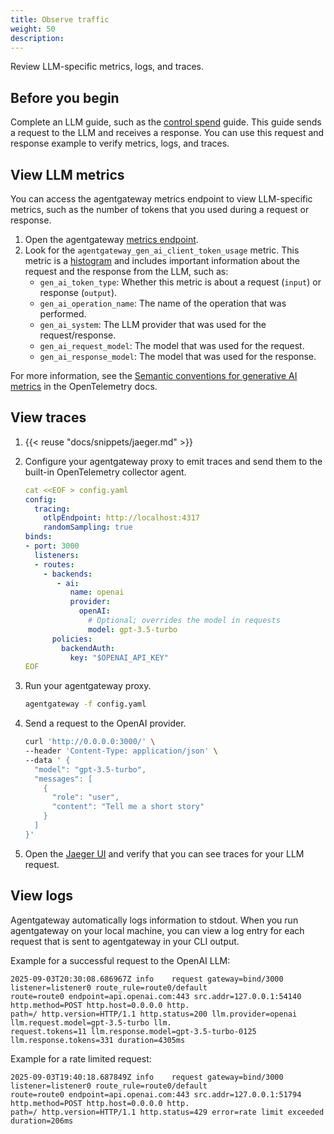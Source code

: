 ```yaml
---
title: Observe traffic
weight: 50
description:
---
```


Review LLM-specific metrics, logs, and traces. 

## Before you begin

Complete an LLM guide, such as the [control spend](../spending) guide. This guide sends a request to the LLM and receives a response. You can use this request and response example to verify metrics, logs, and traces.  

## View LLM metrics

You can access the agentgateway metrics endpoint to view LLM-specific metrics, such as the number of tokens that you used during a request or response. 

1. Open the agentgateway [metrics endpoint](http://localhost:15020/metrics). 
2. Look for the `agentgateway_gen_ai_client_token_usage` metric. This metric is a [histogram](https://prometheus.io/docs/concepts/metric_types/#histogram) and includes important information about the request and the response from the LLM, such as:
   * `gen_ai_token_type`: Whether this metric is about a request (`input`) or response (`output`). 
   * `gen_ai_operation_name`: The name of the operation that was performed. 
   * `gen_ai_system`: The LLM provider that was used for the request/response. 
   * `gen_ai_request_model`: The model that was used for the request. 
   * `gen_ai_response_model`: The model that was used for the response. 
   

For more information, see the [Semantic conventions for generative AI metrics](https://opentelemetry.io/docs/specs/semconv/gen-ai/gen-ai-metrics/) in the OpenTelemetry docs.

## View traces

1. {{< reuse "docs/snippets/jaeger.md" >}}

2. Configure your agentgateway proxy to emit traces and send them to the built-in OpenTelemetry collector agent. 
   ```yaml
   cat <<EOF > config.yaml
   config:  
     tracing:
       otlpEndpoint: http://localhost:4317
       randomSampling: true
   binds:
   - port: 3000
     listeners:
     - routes:
       - backends:
          - ai:
             name: openai
             provider:
               openAI:
                 # Optional; overrides the model in requests
                 model: gpt-3.5-turbo
         policies:
           backendAuth:
             key: "$OPENAI_API_KEY"
   EOF
   ```

3. Run your agentgateway proxy. 
   ```sh
   agentgateway -f config.yaml
   ```

4. Send a request to the OpenAI provider. 
   ```sh
   curl 'http://0.0.0.0:3000/' \
   --header 'Content-Type: application/json' \
   --data ' {
     "model": "gpt-3.5-turbo",
     "messages": [
       {
         "role": "user",
         "content": "Tell me a short story"
       }
     ]
   }'
   ```

5. Open the [Jaeger UI](http://localhost:16686/search) and verify that you can see traces for your LLM request. 
   

## View logs

Agentgateway automatically logs information to stdout. When you run agentgateway on your local machine, you can view a log entry for each request that is sent to agentgateway in your CLI output. 

Example for a successful request to the OpenAI LLM: 
```
2025-09-03T20:30:08.686967Z	info	request gateway=bind/3000 listener=listener0 route_rule=route0/default
route=route0 endpoint=api.openai.com:443 src.addr=127.0.0.1:54140 http.method=POST http.host=0.0.0.0 http.
path=/ http.version=HTTP/1.1 http.status=200 llm.provider=openai llm.request.model=gpt-3.5-turbo llm.
request.tokens=11 llm.response.model=gpt-3.5-turbo-0125 llm.response.tokens=331 duration=4305ms
```

Example for a rate limited request: 
```
2025-09-03T19:40:18.687849Z	info	request gateway=bind/3000 listener=listener0 route_rule=route0/default
route=route0 endpoint=api.openai.com:443 src.addr=127.0.0.1:51794 http.method=POST http.host=0.0.0.0 http.
path=/ http.version=HTTP/1.1 http.status=429 error=rate limit exceeded duration=206ms
```